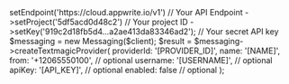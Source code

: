 <?php

use Appwrite\Client;
use Appwrite\Services\Messaging;

$client = (new Client())
    ->setEndpoint('https://cloud.appwrite.io/v1') // Your API Endpoint
    ->setProject('5df5acd0d48c2') // Your project ID
    ->setKey('919c2d18fb5d4...a2ae413da83346ad2'); // Your secret API key

$messaging = new Messaging($client);

$result = $messaging->createTextmagicProvider(
    providerId: '[PROVIDER_ID]',
    name: '[NAME]',
    from: '+12065550100', // optional
    username: '[USERNAME]', // optional
    apiKey: '[API_KEY]', // optional
    enabled: false // optional
);